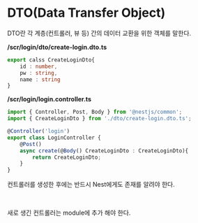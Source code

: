 # DTO(Data Transfer Object)

DTO란 각 계층(컨트롤러, 뷰 등) 간의 데이터 교환을 위한 객체를 말한다.

**/scr/login/dto/create-login.dto.ts**

```typescript
export calss CreateLoginDto{
    id : number,
    pw : string,
    name : string
}
```
**/scr/login/login.controller.ts**
```typescript
import { Controller, Post, Body } from '@nestjs/common';
import { CreateLoginDto } from './dto/create-login.dto.ts';

@Controller('login')
export class LoginController {
    @Post()
    async create(@Body() CreateLoginDto : CreateLoginDto){
        return CreateLoginDto;
    }
}
```
컨트롤러를 생성한 후에는 반드시 Nest에게도 존재를 알려야 한다.

<br>

새로 생긴 컨트롤러는 module에 추가 해야 한다.


